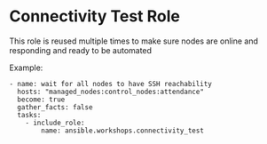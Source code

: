 # Connectivity Test Role

This role is reused multiple times to make sure nodes are online and responding and ready to be automated

Example:

```
- name: wait for all nodes to have SSH reachability
  hosts: "managed_nodes:control_nodes:attendance"
  become: true
  gather_facts: false
  tasks:
    - include_role:
        name: ansible.workshops.connectivity_test
```
